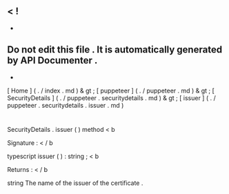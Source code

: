 <
!
-
-
Do
not
edit
this
file
.
It
is
automatically
generated
by
API
Documenter
.
-
-
>
[
Home
]
(
.
/
index
.
md
)
&
gt
;
[
puppeteer
]
(
.
/
puppeteer
.
md
)
&
gt
;
[
SecurityDetails
]
(
.
/
puppeteer
.
securitydetails
.
md
)
&
gt
;
[
issuer
]
(
.
/
puppeteer
.
securitydetails
.
issuer
.
md
)
#
#
SecurityDetails
.
issuer
(
)
method
<
b
>
Signature
:
<
/
b
>
typescript
issuer
(
)
:
string
;
<
b
>
Returns
:
<
/
b
>
string
The
name
of
the
issuer
of
the
certificate
.
